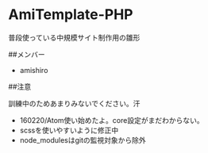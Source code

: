 # AmiTemplate-PHP

普段使っている中規模サイト制作用の雛形

##メンバー

- amishiro

##注意

訓練中のためあまりみないでください。汗

- 160220/Atom使い始めたよ。core設定がまだわからない。
- scssを使いやすいように修正中
- node_modulesはgitの監視対象から除外

